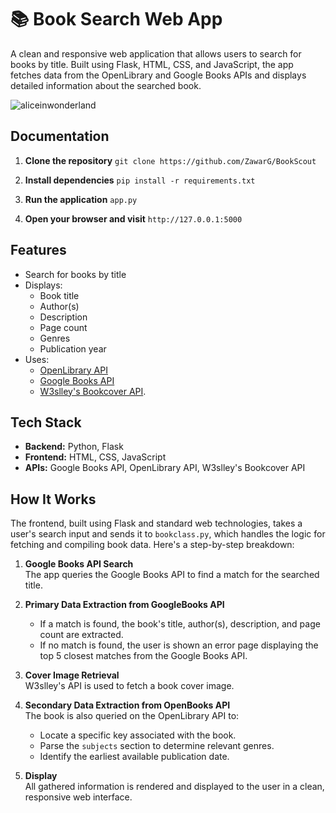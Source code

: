 # 📚 Book Search Web App

A clean and responsive web application that allows users to search for books by title. Built using Flask, HTML, CSS, and JavaScript, the app fetches data from the OpenLibrary and Google Books APIs and displays detailed information about the searched book.

![aliceinwonderland](https://github.com/user-attachments/assets/34205d1b-694d-4219-bed4-fe66f77b81db)

## Documentation

1. **Clone the repository** `git clone https://github.com/ZawarG/BookScout`

2. **Install dependencies** `pip install -r requirements.txt`

3. **Run the application** `app.py`

4. **Open your browser and visit** `http://127.0.0.1:5000`


## Features

-  Search for books by title
-  Displays:
    - Book title
    - Author(s)
    - Description
    - Page count
    - Genres
    - Publication year
-  Uses:
    - [OpenLibrary API](https://openlibrary.org/developers/api)
    - [Google Books API](https://developers.google.com/books)
    - [W3slley's Bookcover API](https://github.com/w3slley/bookcover-api).

##  Tech Stack

- **Backend:** Python, Flask
- **Frontend:** HTML, CSS, JavaScript
- **APIs:** Google Books API, OpenLibrary API, W3slley's Bookcover API
  
## How It Works

The frontend, built using Flask and standard web technologies, takes a user's search input and sends it to `bookclass.py`, which handles the logic for fetching and compiling book data. Here's a step-by-step breakdown:

1. **Google Books API Search**  
   The app queries the Google Books API to find a match for the searched title.

2. **Primary Data Extraction from GoogleBooks API**  
   - If a match is found, the book's title, author(s), description, and page count are extracted.  
   - If no match is found, the user is shown an error page displaying the top 5 closest matches from the Google Books API.

3. **Cover Image Retrieval**  
   W3slley's API is used to fetch a book cover image.

4. **Secondary Data Extraction from OpenBooks API**  
   The book is also queried on the OpenLibrary API to:
   - Locate a specific key associated with the book.  
   - Parse the `subjects` section to determine relevant genres.  
   - Identify the earliest available publication date.

5. **Display**  
   All gathered information is rendered and displayed to the user in a clean, responsive web interface.


